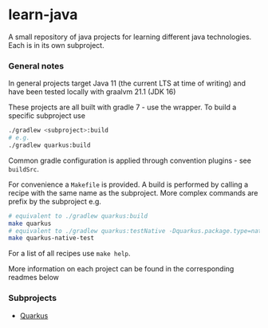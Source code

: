# learn-java

A small repository of java projects for learning different java technologies. Each is in its own subproject.

### General notes

In general projects target Java 11 (the current LTS at time of writing) and have been tested locally with
graalvm 21.1 (JDK 16)

These projects are all built with gradle 7 - use the wrapper. To build a specific subproject use
```bash
./gradlew <subproject>:build
# e.g.
./gradlew quarkus:build
```

Common gradle configuration is applied through convention plugins - see `buildSrc`.

For convenience a `Makefile` is provided. A build is performed by calling a recipe with the same name as
the subproject. More complex commands are prefix by the subproject e.g.
```bash
# equivalent to ./gradlew quarkus:build
make quarkus
# equivalent to ./gradlew quarkus:testNative -Dquarkus.package.type=native (requires graalvm)
make quarkus-native-test
```

For a list of all recipes use `make help`.

More information on each project can be found in the corresponding readmes below

### Subprojects
- [Quarkus](quarkus/README.md)
